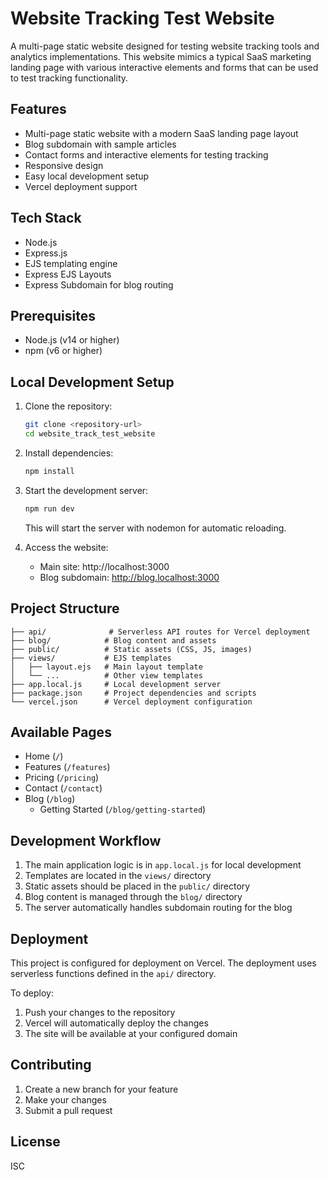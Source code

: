 # Website Tracking Test Website

A multi-page static website designed for testing website tracking tools and analytics implementations. This website mimics a typical SaaS marketing landing page with various interactive elements and forms that can be used to test tracking functionality.

## Features

- Multi-page static website with a modern SaaS landing page layout
- Blog subdomain with sample articles
- Contact forms and interactive elements for testing tracking
- Responsive design
- Easy local development setup
- Vercel deployment support

## Tech Stack

- Node.js
- Express.js
- EJS templating engine
- Express EJS Layouts
- Express Subdomain for blog routing

## Prerequisites

- Node.js (v14 or higher)
- npm (v6 or higher)

## Local Development Setup

1. Clone the repository:
   ```bash
   git clone <repository-url>
   cd website_track_test_website
   ```

2. Install dependencies:
   ```bash
   npm install
   ```

3. Start the development server:
   ```bash
   npm run dev
   ```

   This will start the server with nodemon for automatic reloading.

4. Access the website:
   - Main site: http://localhost:3000
   - Blog subdomain: http://blog.localhost:3000

## Project Structure

```
├── api/              # Serverless API routes for Vercel deployment
├── blog/            # Blog content and assets
├── public/          # Static assets (CSS, JS, images)
├── views/           # EJS templates
│   ├── layout.ejs   # Main layout template
│   └── ...          # Other view templates
├── app.local.js     # Local development server
├── package.json     # Project dependencies and scripts
└── vercel.json      # Vercel deployment configuration
```

## Available Pages

- Home (`/`)
- Features (`/features`)
- Pricing (`/pricing`)
- Contact (`/contact`)
- Blog (`/blog`)
  - Getting Started (`/blog/getting-started`)

## Development Workflow

1. The main application logic is in `app.local.js` for local development
2. Templates are located in the `views/` directory
3. Static assets should be placed in the `public/` directory
4. Blog content is managed through the `blog/` directory
5. The server automatically handles subdomain routing for the blog

## Deployment

This project is configured for deployment on Vercel. The deployment uses serverless functions defined in the `api/` directory.

To deploy:

1. Push your changes to the repository
2. Vercel will automatically deploy the changes
3. The site will be available at your configured domain

## Contributing

1. Create a new branch for your feature
2. Make your changes
3. Submit a pull request

## License

ISC 
